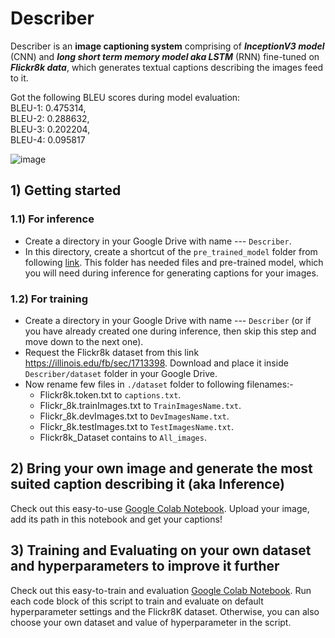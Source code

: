 # Describer

Describer is an **image captioning system** comprising of ***InceptionV3 model*** (CNN) and ***long short term memory model aka LSTM*** (RNN) fine-tuned on ***Flickr8k data***, which generates textual captions describing the images feed to it.

Got the following BLEU scores during model evaluation:<br>
BLEU-1: 0.475314,<br>
BLEU-2: 0.288632,<br>
BLEU-3: 0.202204,<br>
BLEU-4: 0.095817

![image](https://user-images.githubusercontent.com/71775151/192083201-035fc4c6-f1eb-42b0-ab68-1bc7942ad90a.png)

## 1) Getting started 

### 1.1) For inference
- Create a directory in your Google Drive with name --- `Describer`.
- In this directory, create a shortcut of the `pre_trained_model` folder from following [link](https://drive.google.com/drive/folders/1Ve9oPapUVvnLTVH2z96ubXPSswyuU3-C?usp=sharing). This folder has needed files and pre-trained model, which you will need during inference for generating captions for your images.
  
### 1.2) For training
- Create a directory in your Google Drive with name --- `Describer` (or if you have already created one during inference, then skip this step and move down to the next one).
- Request the Flickr8k dataset from this link https://illinois.edu/fb/sec/1713398. Download and place it inside `Describer/dataset` folder in your Google Drive. 
- Now rename few files in `./dataset` folder to following filenames:-<br>
  - Flickr8k.token.txt to `captions.txt`. <br> 
  - Flickr_8k.trainImages.txt to `TrainImagesName.txt`. <br>
  - Flickr_8k.devImages.txt to `DevImagesName.txt`. <br>
  - Flickr_8k.testImages.txt to `TestImagesName.txt`. <br>
  - Flickr8k_Dataset contains to `All_images`.
    
## 2) Bring your own image and generate the most suited caption describing it (aka Inference)
Check out this easy-to-use [Google Colab Notebook](https://colab.research.google.com/drive/1HIpLysJeD401qB8bayn7sKXehEQUzl8L?usp=sharing). Upload your image, add its path in this notebook and get your captions!

## 3) Training and Evaluating on your own dataset and hyperparameters to improve it further
Check out this easy-to-train and evaluation [Google Colab Notebook](https://colab.research.google.com/drive/1VFN5e6TmuM_tUYDKM4xdGdhsbb6lOAW1?usp=sharing). Run each code block of this script to train and evaluate on default hyperparameter settings and the Flickr8K dataset. Otherwise, you can also choose your own dataset and value of hyperparameter in the script.
